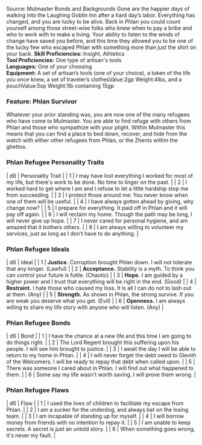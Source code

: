 Source: Mulmaster Bonds and Backgrounds
Gone are the happier days of walking into the Laughing Goblin Inn after a hard day’s labor. Everything has changed, and you are lucky to be alive. Back in Phlan you could count yourself among those street-wise folks who knew when to pay a bribe and who to work with to make a living. Your ability to listen to the winds of change have saved you before, and this time they allowed you to be one of the lucky few who escaped Phlan with something more than just the shirt on your back.
**Skill Proficiencies:** Insight, Athletics  
**Tool Proficiencies:** One type of artisan's tools  
**Languages:** One of your choosing  
**Equipment:** A set of artisan’s tools (one of your choice), a token of the life you once knew, a set of traveler’s clothesValue:2gp Weight:4lbs, and a pouchValue:5sp Weight:1lb containing 15gp
### Feature: Phlan Survivor
Whatever your prior standing was, you are now one of the many refugees who have come to Mulmaster. You are able to find refuge with others from Phlan and those who sympathize with your plight. Within Mulmaster this means that you can find a place to bed down, recover, and hide from the watch with either other refugees from Phlan, or the Zhents within the ghettos.
### **Phlan Refugee Personality Traits**
| d8 | Personality Trait |
| 1 | I may have lost everything I worked for most of my life, but there's work to be done. No time to linger on the past. |
| 2 | I worked hard to get where I am and I refuse to let a little hardship stop me from succeeding. |
| 3 | I protect those around me: You never know when one of them will be useful. |
| 4 | I have always gotten ahead by giving, why change now? |
| 5 | I prepare for everything. It paid off in Phlan and it will pay off again. |
| 6 | I will reclaim my home. Though the path may be long, I will never give up hope. |
| 7 | I never cared for personal hygiene, and am amazed that it bothers others. |
| 8 | I am always willing to volunteer my services, just as long as I don’t have to do anything. |
### **Phlan Refugee Ideals**
| d6 | Ideal |
| 1 | **Justice.** Corruption brought Phlan down. I will not tolerate that any longer. (Lawful) |
| 2 | **Acceptance.** Stability is a myth. To think you can control your future is futile. (Chaotic) |
| 3 | **Hope.** I am guided by a higher power and I trust that everything will be right in the end. (Good) |
| 4 | **Restraint.** I hate those who caused my loss. It is all I can do not to lash out at them. (Any) |
| 5 | **Strength.** As shown in Phlan, the strong survive. If you are weak you deserve what you get. (Evil) |
| 6 | **Openness.** I am always willing to share my life story with anyone who will listen. (Any) |
### **Phlan Refugee Bonds**
| d6 | Bond |
| 1 | I have the chance at a new life and this time I am going to do things right. |
| 2 | The Lord Regent brought this suffering upon his people. I will see him brought to justice. |
| 3 | I await the day I will be able to return to my home in Phlan. |
| 4 | I will never forget the debt owed to Glevith of the Welcomers. I will be ready to repay that debt when called upon. |
| 5 | There was someone I cared about in Phlan. I will find out what happened to them. |
| 6 | Some say my life wasn't worth saving. I will prove them wrong. |
### **Phlan Refugee Flaws**
| d6 | Flaw |
| 1 | I used the lives of children to facilitate my escape from Phlan. |
| 2 | I am a sucker for the underdog, and always bet on the losing team. |
| 3 | I am incapable of standing up for myself. |
| 4 | I will borrow money from friends with no intention to repay it. |
| 5 | I am unable to keep secrets. A secret is just an untold story. |
| 6 | When something goes wrong, it's never my fault. |